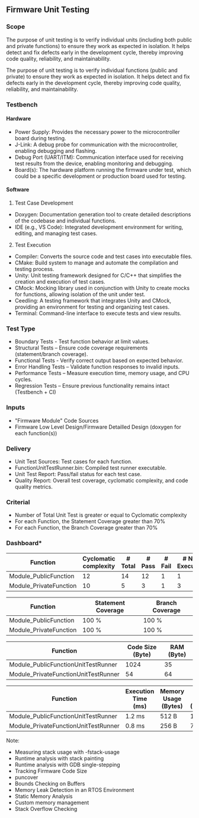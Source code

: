 ## Firmware Unit Testing

### Scope

The purpose of unit testing is to verify individual units (including both public and private functions) to ensure they work as expected in isolation. It helps detect and fix defects early in the development cycle, thereby improving code quality, reliability, and maintainability.

The purpose of unit testing is to verify individual functions (public and private) to ensure they work as expected in isolation. It helps detect and fix defects early in the development cycle, thereby improving code quality, reliability, and maintainability.

### Testbench

#### Hardware

- Power Supply: Provides the necessary power to the microcontroller board during testing.
- J-Link: A debug probe for communication with the microcontroller, enabling debugging and flashing.
- Debug Port (UART/ITM): Communication interface used for receiving test results from the device, enabling monitoring and debugging. 
- Board(s): The hardware platform running the firmware under test, which could be a specific development or production board used for testing.

#### Software

1. Test Case Development

- Doxygen: Documentation generation tool to create detailed descriptions of the codebase and individual functions.
- IDE (e.g., VS Code): Integrated development environment for writing, editing, and managing test cases.
  
2. Test Execution

- Compiler: Converts the source code and test cases into executable files.
- CMake: Build system to manage and automate the compilation and testing process.
- Unity: Unit testing framework designed for C/C++ that simplifies the creation and execution of test cases.
- CMock: Mocking library used in conjunction with Unity to create mocks for functions, allowing isolation of the unit under test.
- Ceedling: A testing framework that integrates Unity and CMock, providing an environment for testing and organizing test cases.
- Terminal: Command-line interface to execute tests and view results.

### Test Type

* Boundary Tests - Test function behavior at limit values.
* Structural Tests – Ensure code coverage requirements (statement/branch coverage).
* Functional Tests - Verify correct output based on expected behavior.
* Error Handling Tests – Validate function responses to invalid inputs.
* Performance Tests – Measure execution time, memory usage, and CPU cycles.
* Regression Tests – Ensure previous functionality remains intact (Testbench + CI)

### Inputs

- "Firmware Module" Code Sources
- Firmware Low Level Design/Firmware Detailled Design (doxygen for each function(s))

### Delivery

- Unit Test Sources: Test cases for each function.
- FunctionUnitTestRunner.bin: Compiled test runner executable.
- Unit Test Report: Pass/fail status for each test case.
- Quality Report: Overall test coverage, cyclomatic complexity, and code quality metrics.

### Criterial

-  Number of Total Unit Test is greater or equal to Cyclomatic complexity
-  For each Function, the Statement Coverage greater than 70%
-  For each Function, the Branch Coverage greater than 70%

### Dashboard*

| Function                | Cyclomatic complexity | # Total | # Pass | # Fail | # Not Executed |
|-------------------------|-----------------------|---------|--------|--------|----------------|
| Module_PublicFunction   |   12                  |     14  |   12   |  1     |   1            |
| Module_PrivateFunction  |   10                  |     5   |   3     |  1    |   3            | <= Issue

| Function                | Statement Coverage    | Branch Coverage |
|-------------------------|-----------------------|-----------------|
| Module_PublicFunction   |   100 %               |         100 %   |
| Module_PrivateFunction  |   100 %               |         100 %   |

| Function                              | Code Size (Byte)      | RAM (Byte)            |
|---------------------------------------|-----------------------|-----------------------|
| Module_PublicFunctionUnitTestRunner   |   1024                |   35                  |
| Module_PrivateFunctionUnitTestRunner  |   54                  |   64                  |


| Function	                            | Execution Time (ms)	 | Memory Usage (Bytes)	 | Code Size (Bytes) | CPU Cycles    |
|---------------------------------------|-----------------------|-----------------------|-------------------|---------------|
| Module_PublicFunctionUnitTestRunner   |	1.2 ms	             | 512 B	                | 1024 B	         | 24000         |
| Module_PrivateFunctionUnitTestRunner  | 0.8 ms	             | 256 B	                | 768 B             | 18000         |


Note:

- Measuring stack usage with -fstack-usage
- Runtime analysis with stack painting
- Runtime analysis with GDB single-stepping
- Tracking Firmware Code Size
- puncover
- Bounds Checking on Buffers
- Memory Leak Detection in an RTOS Environment
- Static Memory Analysis
- Custom memory management
- Stack Overflow Checking
 
